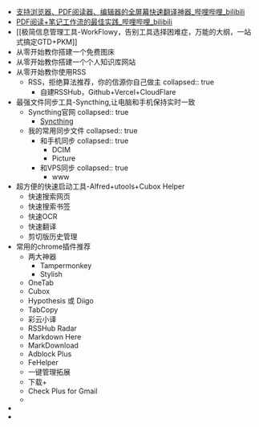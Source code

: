 - [支持浏览器、PDF阅读器、编辑器的全屏幕快速翻译神器_哔哩哔哩_bilibili](https://www.bilibili.com/video/BV1EF41147ba)
- [PDF阅读+笔记工作流的最佳实践_哔哩哔哩_bilibili](https://www.bilibili.com/video/BV1AS4y137hQ)
- [[极简信息管理工具-WorkFlowy，告别工具选择困难症，万能的大纲，一站式搞定GTD+PKM]]
- 从零开始教你搭建一个免费图床
- 从零开始教你搭建一个个人知识库网站
- 从零开始教你使用RSS
	- RSS，拒绝算法推荐，你的信源你自己做主
	  collapsed:: true
		- 自建RSSHub，Github+Vercel+CloudFlare
- 最强文件同步工具-Syncthing,让电脑和手机保持实时一致
	- Syncthing官网
	  collapsed:: true
		- [Syncthing](https://syncthing.net/)
	- 我的常用同步文件
	  collapsed:: true
		- 和手机同步
		  collapsed:: true
			- DCIM
			- Picture
		- 和VPS同步
		  collapsed:: true
			- www
- 超方便的快速启动工具-Alfred+utools+Cubox Helper
	- 快速搜索网页
	- 快速搜索书签
	- 快速OCR
	- 快速翻译
	- 剪切版历史管理
- 常用的chrome插件推荐
	- 两大神器
		- Tampermonkey
		- Stylish
	- OneTab
	- Cubox
	- Hypothesis 或 Diigo
	- TabCopy
	- 彩云小译
	- RSSHub Radar
	- Markdown Here
	- MarkDownload
	- Adblock Plus
	- FeHelper
	- 一键管理拓展
	- 下载+
	- Check Plus for Gmail
	-
-
-